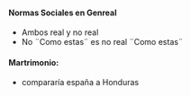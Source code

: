 #### Normas Sociales en Genreal
 - Ambos real y no real
 - No ¨Como estas¨ es no real ¨Como estas¨
#### Martrimonio:
 - compararía españa a Honduras
<!--stackedit_data:
eyJoaXN0b3J5IjpbLTE0NzY2MTcwMDMsLTM1NjIwMjUwMCwxND
Y1MDgxODQ3XX0=
-->